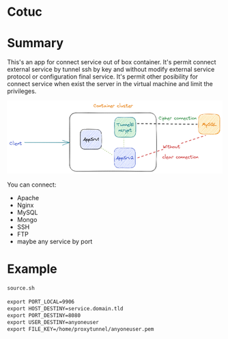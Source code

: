 Cotuc
===============

# Summary

This's an app for connect service out of box container. It's permit connect external service by tunnel ssh by key and without modify external service protocol or configuration final service. It's permit other posibility for connect service when exist the server in the virtual machine and limit the privileges.

![Use case](img/example.png "Use case")

You can connect:
 * Apache
 * Nginx
 * MySQL
 * Mongo
 * SSH
 * FTP
 * maybe any service by port

# Example

```
source.sh

export PORT_LOCAL=9906
export HOST_DESTINY=service.domain.tld
export PORT_DESTINY=8080
export USER_DESTINY=anyoneuser
export FILE_KEY=/home/proxytunnel/anyoneuser.pem

```